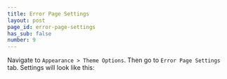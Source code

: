 ```yaml
---
title: Error Page Settings
layout: post
page_id: error-page-settings
has_sub: false
number: 9
---
```


Navigate to `Appearance > Theme Options`. Then go to `Error Page Settings` tab. Settings will look like this:

<img alt="" src="{{ 'assets/images/koncrete_theme/error/error-1.jpg' | relative_url }}">


<img alt="" src="{{ 'assets/images/koncrete_theme/error/error-2.jpg' | relative_url }}">


